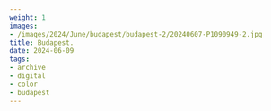 ```yaml
---
weight: 1
images:
- /images/2024/June/budapest/budapest-2/20240607-P1090949-2.jpg
title: Budapest.
date: 2024-06-09
tags:
- archive
- digital
- color
- budapest
---
```


